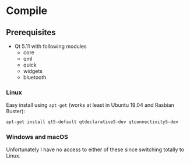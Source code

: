 # Compile

## Prerequisites

- Qt 5.11 with following modules
  - core
  - qml
  - quick
  - widgets
  - bluetooth

### Linux

Easy install using `apt-get` (works at least in Ubuntu 19.04 and Rasbian Buster):
```sh
apt-get install qt5-default qtdeclarative5-dev qtconnectivity5-dev
```

### Windows and macOS

Unfortunately I have no access to either of these since switching totally to Linux.

